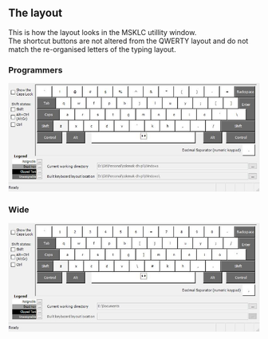 ## The layout
This is how the layout looks in the MSKLC utillity window.  
The shortcut buttons are not altered from the QWERTY layout and do not match the re-organised letters of the typing layout.

### Programmers
[![The layout](./Windows/ColDHpl-Prog.jpg)](https://github.com/HighPriest/colemak-dh-wide-pl/tree/main/Windows)

### Wide
[![The layout](./Windows/ColDHpl-Wide.jpg)](https://github.com/HighPriest/colemak-dh-wide-pl/tree/main/Windows)